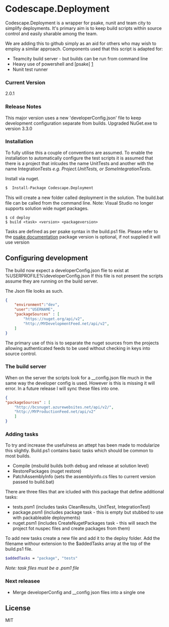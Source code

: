 # Codescape.Deployment

Codescape.Deployment is a wrapper for psake, nunit and team city to simplify deployments. It's primary aim is to keep build scripts within source control and easily sharable among the team.

We are adding this to github simply as an aid for others who may wish to employ a similar approach. Components used that this script is adapted for:
  - Teamcity build server - but builds can be run from command line
  - Heavy use of powershell and [psake] [1]
  - Nunit test runner

### Current Version
2.0.1

### Release Notes
This major version uses a new 'developerConfig.json' file to keep development configuration separate from builds.
Upgraded NuGet.exe to version 3.3.0

### Installation
To fully utilise this a couple of conventions are assumed.
To enable the installation to automatically configure the test scripts it is assumed that there is a project that inlcudes the name UnitTests and another with the name IntegrationTests *e.g. Project.UnitTests, or SomeIntegrationTests*. 

Install via nuget.

```sh
$  Install-Package Codescape.Deployment
```
This will create a new folder called deployment in the solution. The build.bat file can be called from the command line.
Note: Visual Studio no longer supports solution wide nuget packages.

```
$ cd deploy
$ build <task> <version> <packageversion>
```

Tasks are defined as per psake syntax in the build.ps1 file. Please refer to the [psake documentation][2]
package version is optional, if not supplied it will use version

## Configuring development
The build now expect a developerConfig.json flie to exist at %USERPROFILE%\developerConfig.json
If this file is not present the scripts assume they are running on the build server.

The Json file looks as such.
```json
{
	"environment":"dev",
	"user":"USERNAME",
	"packageSources" : [
		"https://nuget.org/api/v2",
		"http://MYDevelopmentFeed.net/api/v2",
	]
}
```
The primary use of this is to separate the nuget sources from the projects allowing authenticated feeds to be used without checking in keys into source control.

### The build server
When on the server the scripts look for a __config.json file much in the same way the developer config is used. However is this is missing it will error. In a future release I will sync these files into one.
```json
{
"packageSources" : [
    "http://bcsnuget.azurewebsites.net/api/v2/",
    "http://MYProductionFeed.net/api/v2"
    ]
} 
```

### Adding tasks
To try and increase the usefulness an attept has been made to modularize this slightly. Build.ps1 contains basic tasks which should be common to most builds.
- Compile (msbuild builds both debug and release at solution level)
- RestorePackages (nuget restore)
- PatchAssemblyInfo (sets the assemblyinfo.cs files to current version passed to build.bat)
 
There are three files that are icluded with this package that define additional tasks:
* tests.psm1 (includes tasks CleanResults, UnitTest, IntegrationTest)
* package.psm1 (includes package task - this is empty but stubbed to use with packableable deployments)
* nuget.psm1 (includes CreateNugetPackages task - this will seach the project fot nuspec files and create packages from them)

To add new tasks create a new file and add it to the deploy folder. Add the filename withour extension to the $addedTasks array at the top of the build.ps1 file.

```sh
$addedTasks = "package", "tests"
```
*Note: task files must be a .psm1 file*

### Next releasee

 - Merge developerConfig and __config json files into a single one

License
----

MIT


[1]:https://github.com/psake/psake
[2]:https://github.com/psake/psake/wiki
